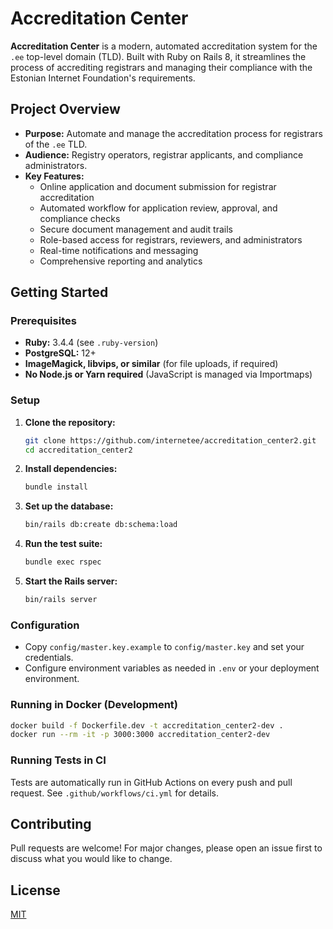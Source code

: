 # Accreditation Center

**Accreditation Center** is a modern, automated accreditation system for the `.ee` top-level domain (TLD). Built with Ruby on Rails 8, it streamlines the process of accrediting registrars and managing their compliance with the Estonian Internet Foundation's requirements.

## Project Overview

- **Purpose:** Automate and manage the accreditation process for registrars of the `.ee` TLD.
- **Audience:** Registry operators, registrar applicants, and compliance administrators.
- **Key Features:**
  - Online application and document submission for registrar accreditation
  - Automated workflow for application review, approval, and compliance checks
  - Secure document management and audit trails
  - Role-based access for registrars, reviewers, and administrators
  - Real-time notifications and messaging
  - Comprehensive reporting and analytics

## Getting Started

### Prerequisites

- **Ruby:** 3.4.4 (see `.ruby-version`)
- **PostgreSQL:** 12+
- **ImageMagick, libvips, or similar** (for file uploads, if required)
- **No Node.js or Yarn required** (JavaScript is managed via Importmaps)

### Setup

1. **Clone the repository:**
   ```sh
   git clone https://github.com/internetee/accreditation_center2.git
   cd accreditation_center2
   ```

2. **Install dependencies:**
   ```sh
   bundle install
   ```

3. **Set up the database:**
   ```sh
   bin/rails db:create db:schema:load
   ```

4. **Run the test suite:**
   ```sh
   bundle exec rspec
   ```

5. **Start the Rails server:**
   ```sh
   bin/rails server
   ```

### Configuration

- Copy `config/master.key.example` to `config/master.key` and set your credentials.
- Configure environment variables as needed in `.env` or your deployment environment.

### Running in Docker (Development)

```sh
docker build -f Dockerfile.dev -t accreditation_center2-dev .
docker run --rm -it -p 3000:3000 accreditation_center2-dev
```

### Running Tests in CI

Tests are automatically run in GitHub Actions on every push and pull request. See `.github/workflows/ci.yml` for details.

## Contributing

Pull requests are welcome! For major changes, please open an issue first to discuss what you would like to change.

## License

[MIT](LICENSE)
